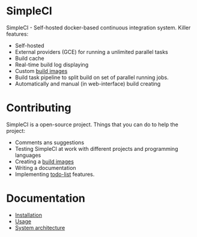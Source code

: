 # SimpleCI


SimpleCI - Self-hosted docker-based continuous integration system. Killer features:
- Self-hosted
- External providers (GCE) for running a unlimited parallel tasks
- Build cache
- Real-time build log displaying
- Custom [build images](https://github.com/simpleci/simpleci/wiki/Testing-Images)
- Build task pipeline to split build on set of parallel running jobs.
- Automatically and manual (in web-interface) build creating

# Contributing
SimpleCI is a open-source project. Things that you can do to help the project:
- Comments ans suggestions
- Testing SimpleCI at work with different projects and programming languages
- Creating a  [build images](https://github.com/simpleci/simpleci/wiki/Testing-Images)
- Writing a documentation
- Implementing [todo-list](https://github.com/simpleci/simpleci/wiki/Todo) features.

# Documentation

- [Installation](https://github.com/simpleci/simpleci/wiki/Install)
- [Usage](https://github.com/simpleci/simpleci/wiki/Config)   
- [System architecture](https://github.com/simpleci/simpleci/wiki/Architecture)


